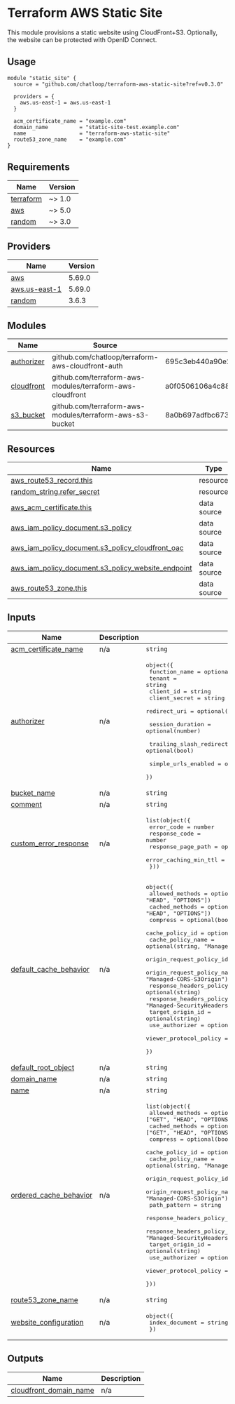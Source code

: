 # Terraform AWS Static Site

This module provisions a static website using CloudFront+S3.
Optionally, the website can be protected with OpenID Connect.

## Usage

<!-- markdownlint-disable -->
<!-- x-release-please-start-version -->
```hcl
module "static_site" {
  source = "github.com/chatloop/terraform-aws-static-site?ref=v0.3.0"

  providers = {
    aws.us-east-1 = aws.us-east-1
  }

  acm_certificate_name = "example.com"
  domain_name          = "static-site-test.example.com"
  name                 = "terraform-aws-static-site"
  route53_zone_name    = "example.com"
}
```
<!-- x-release-please-end -->
<!-- markdownlint-restore -->

<!-- markdownlint-disable -->
<!-- BEGIN_TF_DOCS -->
## Requirements

| Name | Version |
|------|---------|
| <a name="requirement_terraform"></a> [terraform](#requirement\_terraform) | ~> 1.0 |
| <a name="requirement_aws"></a> [aws](#requirement\_aws) | ~> 5.0 |
| <a name="requirement_random"></a> [random](#requirement\_random) | ~> 3.0 |

## Providers

| Name | Version |
|------|---------|
| <a name="provider_aws"></a> [aws](#provider\_aws) | 5.69.0 |
| <a name="provider_aws.us-east-1"></a> [aws.us-east-1](#provider\_aws.us-east-1) | 5.69.0 |
| <a name="provider_random"></a> [random](#provider\_random) | 3.6.3 |

## Modules

| Name | Source | Version |
|------|--------|---------|
| <a name="module_authorizer"></a> [authorizer](#module\_authorizer) | github.com/chatloop/terraform-aws-cloudfront-auth | 695c3eb440a90e2441a006f9d091e6f73218fb0d |
| <a name="module_cloudfront"></a> [cloudfront](#module\_cloudfront) | github.com/terraform-aws-modules/terraform-aws-cloudfront | a0f0506106a4c8815c1c32596e327763acbef2c2 |
| <a name="module_s3_bucket"></a> [s3\_bucket](#module\_s3\_bucket) | github.com/terraform-aws-modules/terraform-aws-s3-bucket | 8a0b697adfbc673e6135c70246cff7f8052ad95a |

## Resources

| Name | Type |
|------|------|
| [aws_route53_record.this](https://registry.terraform.io/providers/hashicorp/aws/latest/docs/resources/route53_record) | resource |
| [random_string.refer_secret](https://registry.terraform.io/providers/hashicorp/random/latest/docs/resources/string) | resource |
| [aws_acm_certificate.this](https://registry.terraform.io/providers/hashicorp/aws/latest/docs/data-sources/acm_certificate) | data source |
| [aws_iam_policy_document.s3_policy](https://registry.terraform.io/providers/hashicorp/aws/latest/docs/data-sources/iam_policy_document) | data source |
| [aws_iam_policy_document.s3_policy_cloudfront_oac](https://registry.terraform.io/providers/hashicorp/aws/latest/docs/data-sources/iam_policy_document) | data source |
| [aws_iam_policy_document.s3_policy_website_endpoint](https://registry.terraform.io/providers/hashicorp/aws/latest/docs/data-sources/iam_policy_document) | data source |
| [aws_route53_zone.this](https://registry.terraform.io/providers/hashicorp/aws/latest/docs/data-sources/route53_zone) | data source |

## Inputs

| Name | Description | Type | Default | Required |
|------|-------------|------|---------|:--------:|
| <a name="input_acm_certificate_name"></a> [acm\_certificate\_name](#input\_acm\_certificate\_name) | n/a | `string` | n/a | yes |
| <a name="input_authorizer"></a> [authorizer](#input\_authorizer) | n/a | <pre>object({<br/>    function_name = optional(string)<br/>    tenant        = string<br/>    client_id     = string<br/>    client_secret = string<br/>    redirect_uri  = optional(string)<br/><br/>    session_duration = optional(number)<br/><br/>    trailing_slash_redirects_enabled = optional(bool)<br/><br/>    simple_urls_enabled = optional(bool)<br/>  })</pre> | `null` | no |
| <a name="input_bucket_name"></a> [bucket\_name](#input\_bucket\_name) | n/a | `string` | `null` | no |
| <a name="input_comment"></a> [comment](#input\_comment) | n/a | `string` | `null` | no |
| <a name="input_custom_error_response"></a> [custom\_error\_response](#input\_custom\_error\_response) | n/a | <pre>list(object({<br/>    error_code            = number<br/>    response_code         = number<br/>    response_page_path    = optional(string)<br/>    error_caching_min_ttl = optional(number)<br/>  }))</pre> | `[]` | no |
| <a name="input_default_cache_behavior"></a> [default\_cache\_behavior](#input\_default\_cache\_behavior) | n/a | <pre>object({<br/>    allowed_methods              = optional(list(string), ["GET", "HEAD", "OPTIONS"])<br/>    cached_methods               = optional(list(string), ["GET", "HEAD", "OPTIONS"])<br/>    compress                     = optional(bool, true)<br/>    cache_policy_id              = optional(string)<br/>    cache_policy_name            = optional(string, "Managed-CachingOptimized")<br/>    origin_request_policy_id     = optional(string)<br/>    origin_request_policy_name   = optional(string, "Managed-CORS-S3Origin")<br/>    response_headers_policy_id   = optional(string)<br/>    response_headers_policy_name = optional(string, "Managed-SecurityHeadersPolicy")<br/>    target_origin_id             = optional(string)<br/>    use_authorizer               = optional(bool, true)<br/>    viewer_protocol_policy       = optional(string, "redirect-to-https")<br/>  })</pre> | `{}` | no |
| <a name="input_default_root_object"></a> [default\_root\_object](#input\_default\_root\_object) | n/a | `string` | `"index.html"` | no |
| <a name="input_domain_name"></a> [domain\_name](#input\_domain\_name) | n/a | `string` | n/a | yes |
| <a name="input_name"></a> [name](#input\_name) | n/a | `string` | n/a | yes |
| <a name="input_ordered_cache_behavior"></a> [ordered\_cache\_behavior](#input\_ordered\_cache\_behavior) | n/a | <pre>list(object({<br/>    allowed_methods              = optional(list(string), ["GET", "HEAD", "OPTIONS"])<br/>    cached_methods               = optional(list(string), ["GET", "HEAD", "OPTIONS"])<br/>    compress                     = optional(bool, true)<br/>    cache_policy_id              = optional(string)<br/>    cache_policy_name            = optional(string, "Managed-CachingOptimized")<br/>    origin_request_policy_id     = optional(string)<br/>    origin_request_policy_name   = optional(string, "Managed-CORS-S3Origin")<br/>    path_pattern                 = string<br/>    response_headers_policy_id   = optional(string)<br/>    response_headers_policy_name = optional(string, "Managed-SecurityHeadersPolicy")<br/>    target_origin_id             = optional(string)<br/>    use_authorizer               = optional(bool, true)<br/>    viewer_protocol_policy       = optional(string, "redirect-to-https")<br/>  }))</pre> | `[]` | no |
| <a name="input_route53_zone_name"></a> [route53\_zone\_name](#input\_route53\_zone\_name) | n/a | `string` | `null` | no |
| <a name="input_website_configuration"></a> [website\_configuration](#input\_website\_configuration) | n/a | <pre>object({<br/>    index_document = string<br/>  })</pre> | `null` | no |

## Outputs

| Name | Description |
|------|-------------|
| <a name="output_cloudfront_domain_name"></a> [cloudfront\_domain\_name](#output\_cloudfront\_domain\_name) | n/a |
<!-- END_TF_DOCS -->
<!-- markdownlint-restore -->
